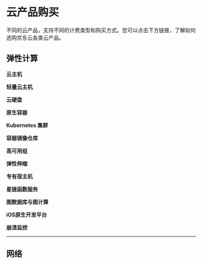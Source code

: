 # 云产品购买

不同的云产品，支持不同的计费类型和购买方式。您可以点击下方链接，了解如何选购京东云各类云产品。

## 弹性计算

**云主机**

**轻量云主机**

**云硬盘**

**原生容器**

**Kubernetes 集群**

**容器镜像仓库**

**高可用组**

**弹性伸缩**

**专有宿主机**

**星链函数服务**

**图数据库与图计算**

**iOS原生开发平台**

**崩溃监控**

---
## 网络
